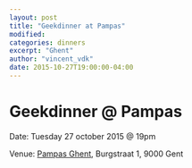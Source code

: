 ```yaml
---
layout: post
title: "Geekdinner at Pampas"
modified:
categories: dinners
excerpt: "Ghent"
author: "vincent_vdk"
date: 2015-10-27T19:00:00-04:00
---
```


# Geekdinner @ Pampas

Date: Tuesday 27 october 2015 @ 19pm

Venue: [Pampas Ghent](http://www.pampas.be/), Burgstraat 1, 9000 Gent
